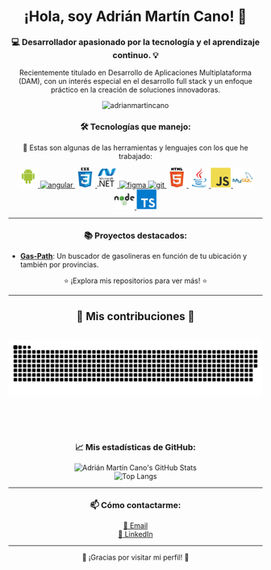 <h1 align="center">¡Hola, soy Adrián Martín Cano! 👋</h1>
<h3 align="center">💻 Desarrollador apasionado por la tecnología y el aprendizaje continuo. 💡</h3>
<p align="center">Recientemente titulado en Desarrollo de Aplicaciones Multiplataforma (DAM), con un interés especial en el desarrollo full stack y un enfoque práctico en la creación de soluciones innovadoras.</p>

<p align="center"> 
    <img src="https://komarev.com/ghpvc/?username=adrianmartincano&label=Profile%20views&color=0e75b6&style=flat" alt="adrianmartincano" /> 
</p>

<h3 align="center">🛠️ Tecnologías que manejo:</h3>
<p align="center">🎯 Estas son algunas de las herramientas y lenguajes con los que he trabajado:</p>
<p align="center"> 
    <a href="https://developer.android.com" target="_blank" rel="noreferrer"> 
        <img src="https://raw.githubusercontent.com/devicons/devicon/master/icons/android/android-original-wordmark.svg" alt="android" width="40" height="40"/> 
    </a> 
    <a href="https://angular.io" target="_blank" rel="noreferrer"> 
        <img src="https://angular.io/assets/images/logos/angular/angular.svg" alt="angular" width="40" height="40"/> 
    </a> 
    <a href="https://www.w3schools.com/css/" target="_blank" rel="noreferrer"> 
        <img src="https://raw.githubusercontent.com/devicons/devicon/master/icons/css3/css3-original-wordmark.svg" alt="css3" width="40" height="40"/> 
    </a> 
    <a href="https://dotnet.microsoft.com/" target="_blank" rel="noreferrer"> 
        <img src="https://raw.githubusercontent.com/devicons/devicon/master/icons/dot-net/dot-net-original-wordmark.svg" alt="dotnet" width="40" height="40"/> 
    </a> 
    <a href="https://www.figma.com/" target="_blank" rel="noreferrer"> 
        <img src="https://www.vectorlogo.zone/logos/figma/figma-icon.svg" alt="figma" width="40" height="40"/> 
    </a> 
    <a href="https://git-scm.com/" target="_blank" rel="noreferrer"> 
        <img src="https://www.vectorlogo.zone/logos/git-scm/git-scm-icon.svg" alt="git" width="40" height="40"/> 
    </a> 
    <a href="https://www.w3.org/html/" target="_blank" rel="noreferrer"> 
        <img src="https://raw.githubusercontent.com/devicons/devicon/master/icons/html5/html5-original-wordmark.svg" alt="html5" width="40" height="40"/> 
    </a> 
    <a href="https://www.java.com" target="_blank" rel="noreferrer"> 
        <img src="https://raw.githubusercontent.com/devicons/devicon/master/icons/java/java-original.svg" alt="java" width="40" height="40"/> 
    </a> 
    <a href="https://developer.mozilla.org/en-US/docs/Web/JavaScript" target="_blank" rel="noreferrer"> 
        <img src="https://raw.githubusercontent.com/devicons/devicon/master/icons/javascript/javascript-original.svg" alt="javascript" width="40" height="40"/> 
    </a> 
    <a href="https://www.mysql.com/" target="_blank" rel="noreferrer"> 
        <img src="https://raw.githubusercontent.com/devicons/devicon/master/icons/mysql/mysql-original-wordmark.svg" alt="mysql" width="40" height="40"/> 
    </a> 
    <a href="https://nodejs.org" target="_blank" rel="noreferrer"> 
        <img src="https://raw.githubusercontent.com/devicons/devicon/master/icons/nodejs/nodejs-original-wordmark.svg" alt="nodejs" width="40" height="40"/> 
    </a> 
    <a href="https://www.typescriptlang.org/" target="_blank" rel="noreferrer"> 
        <img src="https://raw.githubusercontent.com/devicons/devicon/master/icons/typescript/typescript-original.svg" alt="typescript" width="40" height="40"/> 
    </a> 
</p>

---

<h3 align="center">📚 Proyectos destacados:</h3>
<ul>
    <li>
        <strong><a href="https://github.com/AdrianMartinCano/Gas-Path">Gas-Path</a></strong>: Un buscador de gasolineras en función de tu ubicación y también por provincias.
    </li>
   
</ul>
<p align="center">⭐ ¡Explora mis repositorios para ver más! ⭐</p>

---

<div align="center">
  <h2>🐍 Mis contribuciones 🐍</h2>
  <br>
  <img alt="snake eating my contributions" src="https://raw.githubusercontent.com/AdrianMartinCano/AdrianMartinCano/output/github-contribution-grid-snake.svg" />
  
  <br/><br/><br/>
</div>

<h3 align="center">📈 Mis estadísticas de GitHub:</h3>
<p align="center">
    <img src="https://github-readme-stats.vercel.app/api?username=AdrianMartinCano&show_icons=true&theme=radical" alt="Adrián Martín Cano's GitHub Stats" />
    <br>
    <img src="https://github-readme-stats.vercel.app/api/top-langs/?username=AdrianMartinCano&layout=compact&theme=radical" alt="Top Langs" />
</p>

---

<h3 align="center">📫 Cómo contactarme:</h3>
<p align="center">
    <a href="mailto:amc.1994.mca@gmail.com">📧 Email</a>
    <br>
    <a href="https://www.linkedin.com/in/adrian-martin-cano/">🔗 LinkedIn</a>
</p>

---

<p align="center">🌟 ¡Gracias por visitar mi perfil! 🌟</p>
